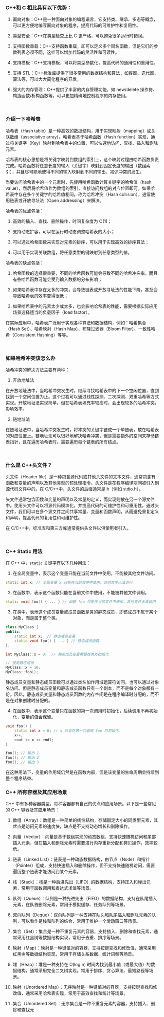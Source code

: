 ### C++和 C 相比具有以下优势：

1. 面向对象：C++是一种面向对象的编程语言，它支持类、继承、多态等概念，可以更方便地编写面向对象的程序，提高代码的可维护性和复用性。

2. 类型安全：C++在类型检查上比 C 更严格，可以避免很多运行时错误。

3. 支持函数重载：C++支持函数重载，即可以定义多个同名函数，但是它们的参数列表必须不同，这样可以增加代码的灵活性和可读性。

4. 支持模板：C++支持模板，可以将类型参数化，提高代码的通用性和重用性。

5. 支持 STL：C++标准库提供了很多常用的数据结构和算法，如容器、迭代器、算法等，可以大大简化程序的开发。

6. 强大的内存管理：C++提供了丰富的内存管理功能，如 new/delete 操作符、构造函数/析构函数等，可以更加精确地控制程序的内存使用。

<br>

### 介绍一下哈希表

哈希表（Hash table）是一种高效的数据结构，用于实现映射（mapping）或关联数组（associative array）。哈希表基于哈希函数（Hash function）实现，通过将关键字（Key）映射到哈希表中的位置，可以快速地访问、查找、插入和删除元素。

哈希表的核心思想是将关键字映射到数组的索引上，这个映射过程由哈希函数负责完成。哈希函数将任意长度的输入（关键字）映射到固定长度的输出（数组索引），并且尽可能地使得不同的输入映射到不同的输出，减少冲突的发生。

当要访问哈希表中的一个元素时，先使用哈希函数计算关键字的哈希值（hash value），然后将哈希值作为数组的索引，直接访问数组的对应位置即可。如果哈希表中存在多个关键字的哈希值相同，称为哈希冲突（Hash collision），通常使用链表或开放寻址法（Open addressing）来解决。

哈希表的优点包括：

1. 高效的插入、查找、删除操作，时间复杂度为 O(1)；

2. 支持动态扩容，可以在运行时动态调整哈希表的大小；

3. 可以通过哈希函数来实现对元素的排序，可以用于实现高效的排序算法；

4. 可以用于实现关联数组，将任意类型的键映射到任意类型的值。

哈希表的缺点包括：

1. 哈希函数的选择很重要，不同的哈希函数可能会导致不同的哈希冲突率，而且有些哈希函数可能会受到输入数据的分布影响；

2. 如果哈希表中存在太多的冲突，会导致链表或开放寻址法的性能下降，甚至会导致哈希表的效率变得很低；

3. 如果哈希表中的元素太少或太多，也会影响哈希表的性能，需要根据实际应用场景选择适当的负载因子（load factor）。

在实际应用中，哈希表广泛用于实现各种算法和数据结构，例如：哈希集合（Hash Set）、哈希映射（Hash Map）、布隆过滤器（Bloom Filter）、一致性哈希（Consistent Hashing）等等。

<br>

### 如果哈希冲突该怎么办

哈希冲突的解决方法主要有两种：

1. 开放地址法

在开放地址法中，当哈希冲突发生时，继续寻找哈希表中的下一个空闲位置，直到找到一个空闲位置为止。这个过程可以通过线性探测、二次探测、双重哈希等方式实现。开放地址法实现简单，但在哈希表填充率较高时，会出现较多的哈希冲突，影响效率。

2. 链地址法

在链地址法中，当哈希冲突发生时，将冲突的关键字链成一个单链表，放在哈希表的对应位置上。链地址法可以很好地解决哈希冲突，但是需要额外的空间来存储链表指针，且在遍历哈希表时，需要遍历每个链表的所有结点。

<br>

### 什么是 C++头文件？

头文件（Header file）是一种包含源代码或其他头文件的文本文件，通常包含有函数和变量的声明以及其他类型的预处理指令。头文件是在程序编译期间被引入到源代码文件中的。在 C/C++中，头文件的后缀通常是.h（例如 stdio.h）。

头文件通常包含函数和变量的声明以及常量的定义，而实现则放在另一个源文件中。使用头文件可以将源代码模块化，并提高代码的可维护性和可重用性。通过头文件，我们可以在多个源文件之间共享常量、变量和函数声明，从而避免重复定义和声明，提高代码的复用性和可维护性。

在 C/C++中，标准库和第三方库通常提供头文件以供使用者引入。

<br>

### C++ Static 用法

在 C++ 中，`static` 关键字有以下几种用法：

1. 在全局变量中，表示这个变量只能在当前文件中使用，不能被其他文件访问。

```cpp
static int x; // 全局变量 x 只能在当前文件中使用，其他文件无法访问
```

2. 在函数中，表示这个函数只能在当前文件中使用，不能被其他文件调用。

```cpp
static void foo() { ... } // 函数 foo 只能在当前文件中使用，其他文件无法调用
```

3. 在类中，表示这个成员变量或成员函数是类的静态成员，即该成员不属于某个对象，而是属于整个类。

```cpp
class MyClass {
public:
    static int x;  // 静态成员变量
    static void foo() { ... } // 静态成员函数
};

int MyClass::x = 0;  // 静态成员变量需要在类外初始化

// 使用静态成员
MyClass::x = 10;
MyClass::foo();
```

静态成员变量和静态成员函数可以通过类名加作用域运算符访问，也可以通过对象名访问。但是静态成员变量和静态成员函数只有一个副本，而不是每个对象都有一份。因此，静态成员变量和静态成员函数的内存空间是在程序编译时分配的，而不是在对象创建时分配的。

4. 在函数中，表示这个变量只在函数的第一次调用时初始化，后续调用不再初始化，变量的值会保留。

```cpp
void foo() {
    static int x = 0; // x 只会在第一次调用 foo 时初始化
    x++;
    cout << x << endl;
}

foo(); // 输出 1
foo(); // 输出 2
foo(); // 输出 3
```

在这种用法下，变量的作用域仍然是在函数内部，但是该变量的生命周期会持续到整个程序结束。

### C++ 所有容器及其应用场景

C++ 中有多种容器类型，每种容器都有自己的优点和应用场景。以下是一些常见的 C++ 容器及其应用场景：

1. 数组（Array）：数组是一种简单的线性结构，存储固定大小的同类型元素，其优点是访问元素的速度快，缺点是不支持动态增长和删除操作。

2. 向量（Vector）：向量是基于数组实现的动态数组，支持快速随机访问和尾部插入元素，但在插入和删除元素时需要进行内存重新分配和拷贝操作，效率较低。

3. 链表（Linked List）：链表是一种动态数据结构，由节点（Node）和指针（Pointer）组成，支持快速插入和删除操作，但不支持快速随机访问，需要遍历整个链表才能访问到某个元素。

4. 栈（Stack）：栈是一种后进先出（LIFO）的数据结构，支持压入和弹出元素，常用于函数调用和表达式求值等场景。

5. 队列（Queue）：队列是一种先进先出（FIFO）的数据结构，支持在队尾插入元素，在队首删除元素，常用于模拟缓存、任务队列等场景。

6. 双向队列（Deque）：双向队列是一种支持在队头和队尾插入和删除元素的队列，可以看作是栈和队列的结合，常用于维护一个滑动窗口等场景。

7. 集合（Set）：集合是一种不重复元素的容器，支持插入、删除和查找元素，通常采用红黑树等数据结构实现，常用于去重、排序等场景。

8. 映射（Map）：映射是一种键值对的容器，支持按键查找和修改值，通常采用红黑树等数据结构实现，常用于存储关系数据、统计词频等场景。

9. 堆（Heap）：堆是一种支持在 O(log n) 时间内找到最小值（或最大值）的数据结构，通常采用完全二叉树实现，常用于排序、贪心算法、最短路径等场景。

10. 映射（Unordered Map）：无序映射是一种键值对的容器，支持按键查找和修改值，通常采用哈希表实现，常用于高效查找和统计等场景。

11. 集合（Unordered Set）：无序集合是一种不重复元素的容器，支持插入、删除和查找元

<br>

###
